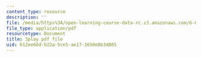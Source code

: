 ```yaml
---
content_type: resource
description: ''
file: /media/https%3A/open-learning-course-data-rc.s3.amazonaws.com/6-02-introduction-to-eecs-ii-digital-communication-systems-fall-2012/612ee68db22a5ce5ae171650e8b3d865_9HCUnJB9ovk.pdf
file_type: application/pdf
resourcetype: Document
title: 3play pdf file
uid: 612ee68d-b22a-5ce5-ae17-1650e8b3d865
---
```

